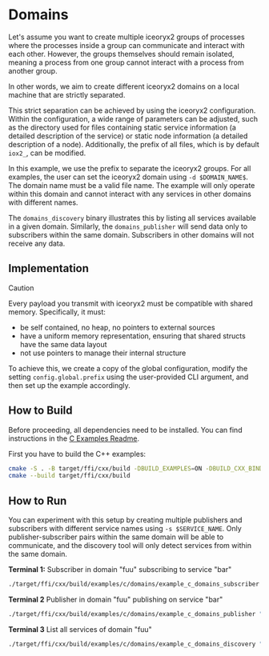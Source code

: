 # Domains

Let's assume you want to create multiple iceoryx2 groups of processes where the
processes inside a group can communicate and interact with each other. However,
the groups themselves should remain isolated, meaning a process from one group
cannot interact with a process from another group.

In other words, we aim to create different iceoryx2 domains on a local machine
that are strictly separated.

This strict separation can be achieved by using the iceoryx2 configuration.
Within the configuration, a wide range of parameters can be adjusted, such as
the directory used for files containing static service information (a detailed
description of the service) or static node information (a detailed description
of a node). Additionally, the prefix of all files, which is by default `iox2_`,
can be modified.

In this example, we use the prefix to separate the iceoryx2 groups. For all
examples, the user can set the iceoryx2 domain using `-d $DOMAIN_NAME$`. The
domain name must be a valid file name. The example will only operate within this
domain and cannot interact with any services in other domains with different
names.

The `domains_discovery` binary illustrates this by listing all services
available in a given domain. Similarly, the `domains_publisher` will send data
only to subscribers within the same domain. Subscribers in other domains will
not receive any data.

## Implementation

> [!CAUTION]
> Every payload you transmit with iceoryx2 must be compatible with shared
> memory. Specifically, it must:
>
> * be self contained, no heap, no pointers to external sources
> * have a uniform memory representation, ensuring that shared structs have the
>     same data layout
> * not use pointers to manage their internal structure

To achieve this, we create a copy of the global configuration, modify the
setting `config.global.prefix` using the user-provided CLI argument, and then
set up the example accordingly.

## How to Build

Before proceeding, all dependencies need to be installed. You can find
instructions in the [C Examples Readme](../README.md).

First you have to build the C++ examples:

```sh
cmake -S . -B target/ffi/cxx/build -DBUILD_EXAMPLES=ON -DBUILD_CXX_BINDING=OFF
cmake --build target/ffi/cxx/build
```

## How to Run

You can experiment with this setup by creating multiple publishers and
subscribers with different service names using `-s $SERVICE_NAME`. Only
publisher-subscriber pairs within the same domain will be able to communicate,
and the discovery tool will only detect services from within the same domain.

**Terminal 1:** Subscriber in domain "fuu" subscribing to service "bar"

```sh
./target/ffi/cxx/build/examples/c/domains/example_c_domains_subscriber "fuu" "bar"
```

**Terminal 2** Publisher in domain "fuu" publishing on service "bar"

```sh
./target/ffi/cxx/build/examples/c/domains/example_c_domains_publisher "fuu" "bar"
```

**Terminal 3** List all services of domain "fuu"

```sh
./target/ffi/cxx/build/examples/c/domains/example_c_domains_discovery "fuu"
```
